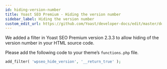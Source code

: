 ```yaml
---
id: hiding-version-number
title: Yoast SEO Premium - Hiding the version number
sidebar_label: Hiding the version number
custom_edit_url: https://github.com/Yoast/developer-docs/edit/master/docs/customization/hiding-version-number.md
---
```


We added a filter in Yoast SEO Premium version 2.3.3 to allow hiding of the version number in your HTML source code.

Please add the following code to your theme’s `functions.php` file.

```php
add_filter( 'wpseo_hide_version', '__return_true' );
```
